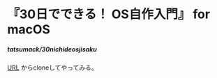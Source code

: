 # 『30日でできる！ OS自作入門』 for macOS
##### tatsumack/30nichideosjisaku
[URL](https://github.com/tatsumack/30nichideosjisaku)
からcloneしてやってみる。